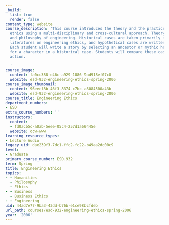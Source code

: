 ```yaml
---
_build:
  list: true
  render: false
content_type: website
course_description: 'This course introduces the theory and the practice of engineering
  ethics using a multi-disciplinary and cross-cultural approach. Theory includes ethics
  and philosophy of engineering. Historical cases are taken primarily from the scholarly
  literatures on engineering ethics, and hypothetical cases are written by students.
  Each student will write a story by selecting an ancestor or mythic hero as a substitute
  for a character in a historical case. Students will compare these cases and recommend
  action.

  '
course_image:
  content: fa0cc388-e46c-a929-1886-9ad918ef07c8
  website: esd-932-engineering-ethics-spring-2006
course_image_thumbnail:
  content: 96eecf8b-46f3-8374-c7bc-a3084500a43b
  website: esd-932-engineering-ethics-spring-2006
course_title: Engineering Ethics
department_numbers:
- ESD
extra_course_numbers: ''
instructors:
  content:
  - fd0acb5c-a0ab-5eee-05c4-257d1a69445e
  website: ocw-www
learning_resource_types:
- Lecture Audio
legacy_uid: dae239f3-7dc1-ffc2-fc22-b49aa2dc00c9
level:
- Graduate
primary_course_number: ESD.932
term: Spring
title: Engineering Ethics
topics:
- - Humanities
  - Philosophy
  - Ethics
- - Business
  - Business Ethics
- - Engineering
uid: 44ad7e77-9ba3-43dd-b76b-e1ce98bcfdeb
url_path: courses/esd-932-engineering-ethics-spring-2006
year: '2006'
---
```

